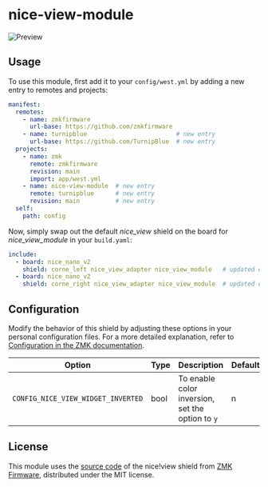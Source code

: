 # nice-view-module

![Preview](https://github.com/TurnipBlue/nice-view-module/blob/main/.github/assets/preview.jpg?raw=true)

## Usage

To use this module, first add it to your `config/west.yml` by adding a new entry to remotes and projects:

```yml
manifest:
  remotes:
    - name: zmkfirmware
      url-base: https://github.com/zmkfirmware
    - name: turnipblue                         # new entry
      url-base: https://github.com/TurnipBlue  # new entry
  projects:
    - name: zmk
      remote: zmkfirmware
      revision: main
      import: app/west.yml
    - name: nice-view-module  # new entry
      remote: turnipblue      # new entry
      revision: main          # new entry
  self:
    path: config
```

Now, simply swap out the default *nice_view* shield on the board for *nice_view_module* in your `build.yaml`:

```yml
include:
  - board: nice_nano_v2
    shield: corne_left nice_view_adapter nice_view_module   # updated entry
  - board: nice_nano_v2
    shield: corne_right nice_view_adapter nice_view_module  # updated entry
```

## Configuration

Modify the behavior of this shield by adjusting these options in your personal configuration files. For a more detailed explanation, refer to [Configuration in the ZMK documentation](https://zmk.dev/docs/config).

| Option                             | Type | Description                                      | Default |
| ---------------------------------- | ---- | ------------------------------------------------ | ------- |
| `CONFIG_NICE_VIEW_WIDGET_INVERTED` | bool | To enable color inversion, set the option to `y` | n       |

## License
This module uses the [source code](https://github.com/zmkfirmware/zmk/tree/main/app/boards/shields/nice_view) of the nice!view shield from [ZMK Firmware](https://github.com/zmkfirmware/zmk/tree/main), distributed under the MIT license.
